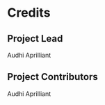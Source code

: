 Credits
=======

Project Lead
----------------
Audhi Aprilliant

Project Contributors
------------
Audhi Aprilliant